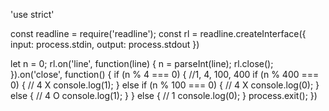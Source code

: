'use strict'

const readline = require('readline');
const rl = readline.createInterface({
    input: process.stdin,
    output: process.stdout
})

let n = 0;
rl.on('line', function(line) {
    n = parseInt(line);
    rl.close();
}).on('close', function() {
    if (n % 4 === 0) { //1, 4, 100, 400
        if (n % 400 === 0) { // 4 X
            console.log(1);
        } else if (n % 100 === 0) { // 4 X
            console.log(0);
        } else { // 4 O
            console.log(1);
        }
    } else { // 1
        console.log(0);
    }
    process.exit();
})